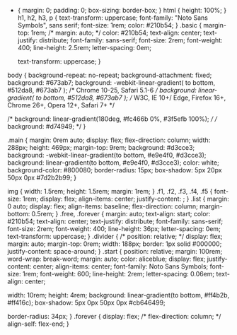 * {
  margin: 0;
  padding: 0;
  box-sizing: border-box;
}
html {
  height: 100%;
}
h1,
h2,
h3,
p {
  text-transform: uppercase;
  font-family: "Noto Sans Symbols", sans serif;
  font-size: 1rem;
  color: #210b54;
}
.basic {
  margin-top: 1rem;
  /* margin: auto; */
  color: #210b54;
  text-align: center;
  text-justify: distribute;
  font-family: sans-serif;
  font-size: 2rem;
  font-weight: 400;
  line-height: 2.5rem;
  letter-spacing: 0em;

  text-transform: uppercase;
}

body {
  background-repeat: no-repeat;
  background-attachment: fixed;
  background: #673ab7;
  background: -webkit-linear-gradient(
    to bottom,
    #512da8,
    #673ab7
  ); /* Chrome 10-25, Safari 5.1-6 */
  background: linear-gradient(
    to bottom,
    #512da8,
    #673ab7
  ); /* W3C, IE 10+/ Edge, Firefox 16+, Chrome 26+, Opera 12+, Safari 7+ */

  /* background: linear-gradient(180deg, #fc466b 0%, #3f5efb 100%); */
  /* background: #d74949; */
}

.main {
  margin: 0rem auto;
  display: flex;
  flex-direction: column;
  width: 288px;
  height: 469px;
  margin-top: 9rem;
  background: #d3cce3;
  background: -webkit-linear-gradient(to bottom, #e9e4f0, #d3cce3);
  background: linear-gradient(to bottom, #e9e4f0, #d3cce3);
  color: white;
  background-color: #800080;
  border-radius: 15px;
  box-shadow: 5px 20px 50px 0px #7d2b2b99;
}

img {
  width: 1.5rem;
  height: 1.5rem;
  margin: 1rem;
}
.f1,
.f2,
.f3,
.f4,
.f5 {
  font-size: 1rem;
  display: flex;
  align-items: center;
  justify-content: ;
}
.list {
  margin: 0 auto;
  display: flex;
  align-items: baseline;
  flex-direction: column;
  margin-bottom: 0.5rem;
}
.free,
.forever {
  margin: auto;
  text-align: start;
  color: #210b54;
  text-align: center;
  text-justify: distribute;
  font-family: sans-serif;
  font-size: 2rem;
  font-weight: 400;
  line-height: 36px;
  letter-spacing: 0em;
  text-transform: uppercase;
}
.divider {
  /* position: relative; */
  display: flex;
  margin: auto;
  margin-top: 0rem;
  width: 188px;
  border: 1px solid #000000;
  justify-content: space-around;
}
.start {
  position: relative;
  margin: 100rem;
  word-wrap: break-word;
  margin: auto;
  color: aliceblue;
  display: flex;
  justify-content: center;
  align-items: center;
  font-family: Noto Sans Symbols;
  font-size: 1rem;
  font-weight: 600;
  line-height: 2rem;
  letter-spacing: 0.06em;
  text-align: center;

  width: 10rem;
  height: 4rem;
  background: linear-gradient(to bottom, #ff4b2b, #ff416c);
  box-shadow: 5px 0px 50px 0px #cb646499;

  border-radius: 34px;
}
.forever {
  display: flex;
  /* flex-direction: column; */
  align-self: flex-end;
}
